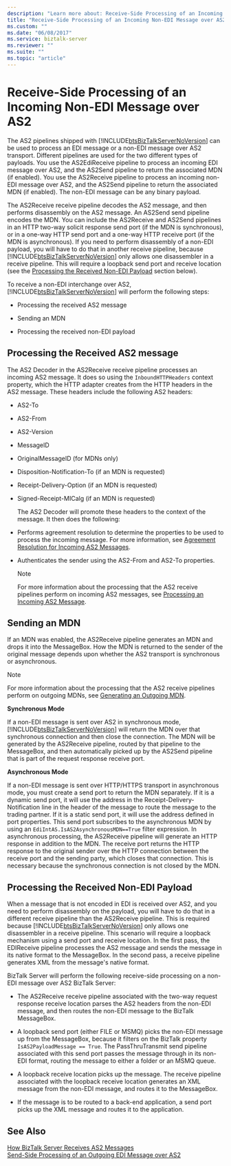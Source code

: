 ```yaml
---
description: "Learn more about: Receive-Side Processing of an Incoming Non-EDI Message over AS2"
title: "Receive-Side Processing of an Incoming Non-EDI Message over AS2"
ms.custom: ""
ms.date: "06/08/2017"
ms.service: biztalk-server
ms.reviewer: ""
ms.suite: ""
ms.topic: "article"
---
```

# Receive-Side Processing of an Incoming Non-EDI Message over AS2
The AS2 pipelines shipped with [!INCLUDE[btsBizTalkServerNoVersion](../includes/btsbiztalkservernoversion-md.md)] can be used to process an EDI message or a non-EDI message over AS2 transport. Different pipelines are used for the two different types of payloads. You use the AS2EdiReceive pipeline to process an incoming EDI message over AS2, and the AS2Send pipeline to return the associated MDN (if enabled). You use the AS2Receive pipeline to process an incoming non-EDI message over AS2, and the AS2Send pipeline to return the associated MDN (if enabled). The non-EDI message can be any binary payload.  
  
 The AS2Receive receive pipeline decodes the AS2 message, and then performs disassembly on the AS2 message. An AS2Send send pipeline encodes the MDN. You can include the AS2Receive and AS2Send pipelines in an HTTP two-way solicit response send port (if the MDN is synchronous), or in a one-way HTTP send port and a one-way HTTP receive port (if the MDN is asynchronous). If you need to perform disassembly of a non-EDI payload, you will have to do that in another receive pipeline, because [!INCLUDE[btsBizTalkServerNoVersion](../includes/btsbiztalkservernoversion-md.md)] only allows one disassembler in a receive pipeline. This will require a loopback send port and receive location (see the [Processing the Received Non-EDI Payload](../core/receive-side-processing-of-an-incoming-non-edi-message-over-as2.md#BKMK_NonEDI) section below).  
  
 To receive a non-EDI interchange over AS2, [!INCLUDE[btsBizTalkServerNoVersion](../includes/btsbiztalkservernoversion-md.md)] will perform the following steps:  
  
-   Processing the received AS2 message  
  
-   Sending an MDN  
  
-   Processing the received non-EDI payload  
  
## Processing the Received AS2 message  
 The AS2 Decoder in the AS2Receive receive pipeline processes an incoming AS2 message. It does so using the `InboundHTTPHeaders` context property, which the HTTP adapter creates from the HTTP headers in the AS2 message. These headers include the following AS2 headers:  
  
- AS2-To  
  
- AS2-From  
  
- AS2-Version  
  
- MessageID  
  
- OriginalMessageID (for MDNs only)  
  
- Disposition-Notification-To (if an MDN is requested)  
  
- Receipt-Delivery-Option (if an MDN is requested)  
  
- Signed-Receipt-MICalg (if an MDN is requested)  
  
  The AS2 Decoder will promote these headers to the context of the message. It then does the following:  
  
- Performs agreement resolution to determine the properties to be used to process the incoming message. For more information, see [Agreement Resolution for Incoming AS2 Messages](../core/agreement-resolution-for-incoming-as2-messages.md).  
  
- Authenticates the sender using the AS2-From and AS2-To properties.  
  
  > [!NOTE]
  >  For more information about the processing that the AS2 receive pipelines perform on incoming AS2 messages, see [Processing an Incoming AS2 Message](../core/processing-an-incoming-as2-message.md).  
  
## Sending an MDN  
 If an MDN was enabled, the AS2Receive pipeline generates an MDN and drops it into the MessageBox. How the MDN is returned to the sender of the original message depends upon whether the AS2 transport is synchronous or asynchronous.  
  
> [!NOTE]
>  For more information about the processing that the AS2 receive pipelines perform on outgoing MDNs, see [Generating an Outgoing MDN](../core/generating-an-outgoing-mdn.md).  
  
 **Synchronous Mode**  
  
 If a non-EDI message is sent over AS2 in synchronous mode, [!INCLUDE[btsBizTalkServerNoVersion](../includes/btsbiztalkservernoversion-md.md)] will return the MDN over that synchronous connection and then close the connection. The MDN will be generated by the AS2Receive pipeline, routed by that pipeline to the MessageBox, and then automatically picked up by the AS2Send pipeline that is part of the request response receive port.  
  
 **Asynchronous Mode**  
  
 If a non-EDI message is sent over HTTP/HTTPS transport in asynchronous mode, you must create a send port to return the MDN separately. If it is a dynamic send port, it will use the address in the Receipt-Delivery-Notification line in the header of the message to route the message to the trading partner. If it is a static send port, it will use the address defined in port properties. This send port subscribes to the asynchronous MDN by using an `EdiIntAS.IsAS2AsynchronousMDN==True` filter expression. In asynchronous processing, the AS2Receive pipeline will generate an HTTP response in addition to the MDN. The receive port returns the HTTP response to the original sender over the HTTP connection between the receive port and the sending party, which closes that connection. This is necessary because the synchronous connection is not closed by the MDN.  
  
##  <a name="BKMK_NonEDI"></a> Processing the Received Non-EDI Payload  
 When a message that is not encoded in EDI is received over AS2, and you need to perform disassembly on the payload, you will have to do that in a different receive pipeline than the AS2Receive pipeline. This is required because [!INCLUDE[btsBizTalkServerNoVersion](../includes/btsbiztalkservernoversion-md.md)] only allows one disassembler in a receive pipeline. This scenario will require a loopback mechanism using a send port and receive location. In the first pass, the EDIReceive pipeline processes the AS2 message and sends the message in its native format to the MessageBox. In the second pass, a receive pipeline generates XML from the message's native format.  
  
 BizTalk Server will perform the following receive-side processing on a non-EDI message over AS2 BizTalk Server:  
  
-   The AS2Receive receive pipeline associated with the two-way request response receive location parses the AS2 headers from the non-EDI message, and then routes the non-EDI message to the BizTalk MessageBox.  
  
-   A loopback send port (either FILE or MSMQ) picks the non-EDI message up from the MessageBox, because it filters on the BizTalk property `IsAS2PayloadMessage == True`. The PassThruTransmit send pipeline associated with this send port passes the message through in its non-EDI format, routing the message to either a folder or an MSMQ queue.  
  
-   A loopback receive location picks up the message. The receive pipeline associated with the loopback receive location generates an XML message from the non-EDI message, and routes it to the MessageBox.  
  
-   If the message is to be routed to a back-end application, a send port picks up the XML message and routes it to the application.  
  
## See Also  
 [How BizTalk Server Receives AS2 Messages](../core/how-biztalk-server-receives-as2-messages.md)   
 [Send-Side Processing of an Outgoing EDI Message over AS2](../core/send-side-processing-of-an-outgoing-edi-message-over-as2.md)
